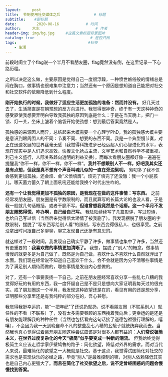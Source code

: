 ```yaml
---
layout:     post                       
title:  节制使用社交媒体之后               # 标题
subtitle:    #副标题
date:         2020-08-16            # 时间
author:     木水                         # 作者
header-img: img/bg.jpg     #这篇文章标题背景图片
catalog: true                         # 是否归档
tags:                                #标签
    - 生活
---
```

前段时间立了个flag说一个半月不看朋友圈，flag竟然没有倒，在这里记录一下心路历程。

之所以决定这么做，主要原因是觉得自己一度很浮躁，一种愤世嫉俗般的情绪总是闷在胸口，做事情也很难集中注意力；当然还有一个原因是想知道自己能把对社交和社交软件的依赖降低到什么程度。

**刚开始执行的时候，我做好了适应生活更加孤独的准备：然而并没有。** 好几天过去了，生活简直是在朝预想的反方向进行。我觉得很神奇，终于有一天这种神奇的感受驱使我想要弄明白导致我孤独的原因到底是什么：于是在当天晚上，把门一锁、灯一关，坐床上皱着个脑袋开始使劲想：想到最后答案竟然是人。

孤独感的来源因人而异，总结起来大概需要一个心理学PhD，我的孤独感大概主要是意识到跟周围人的不同：节奏不同、想要的东西不同。我是一个典型慢节奏，对正在迅速发展的世界丝毫无感（我觉得科技进步已经远超人们心智进化的水平，表现在现实中是人们追求高效，快餐文化抢占主流，文学艺术和自然科学不被重视，利己主义盛行，人际关系趋向透明的利益交换）。而每次看朋友圈都好像一遍遍在提醒我“你不一样，你不一样，你不一样”。**我并不想跟别人不一样。好吧我其实还是有点想，但我是真不想有个声音叫魂儿似的一直在旁边絮叨。** 絮叨多了我不仅会感到更加孤独，还会烦、会“义愤填膺”。烦完了填完了还没辙：我一个小屁孩儿，哪天蓄力蓄久了朝上面吼吼还能给我换个时代出生咋的。

**还有一个让我觉得更加不孤独的原因，是我现在在做的这件事情：写东西。** 之前经常发朋友圈，朋友圈是有字数限制的，而且就算写的长篇大论的也没人看，于是我一般就几句话概括，或者干脆不写。**但谁曾想我竟然是个话痨。这一个半月不发朋友圈憋得慌，咋办啊，自己给自己写。** 我陆陆续续写了几篇影评，写过短诗，也给自己写过信（当然后来觉得信太矫情了被我删了）。我发现摆脱了朋友圈的字数限制，摆脱了“写东西写给别人看”的限制，写东西变得很私人、也很享受。之前没拿出时间跟自己多聊聊，聊完发现自己还挺有意思的。

就这样过了一段时间，我发现自己确实平静了许多，做事情也集中了许多，当然还有更重要的：**我喜欢做的事情更加清晰了。** 我想，摆脱了“别人”的概念，做事情慢慢的就更多是为自己做了，既然是为自己做，喜欢什么不喜欢什么自然就浮出了水面。我们现在经常说不知道自己喜欢干什么，会不会就是因为分不清哪些事情是为了满足别人期待而做的，哪些事情是发自内心想做的。

对了，还有一个事要表扬一下自己。之前在朋友圈经常喜欢分享一些乱七八糟的我觉得好玩的有用的东西，我一度怀疑自己是不是只是想向大家证明我每天过的很充实。戒了朋友圈这一个半月，我发现这种欲望还是在的，看见有用的还是想分享，证明那些分享里还是有我纯粹的部分在的，吾心甚慰。

我觉得我挺幸运的，能“一把年纪”了还说扔就扔，说不看朋友圈（不联系别人）就任性的不看（不联系）了，没有太多需要眷顾的东西拽着我向后；更幸运的是还是有朋友能理解我的种种任性（当然也包括看完这句话接了道德包袱强行理解的，嘻嘻），不会因为我一天到晚自命不凡的整些乱七八糟的幺蛾子就统统弃我而去。当然我也真心觉得试着离开朋友圈这种尝试应该是对很多人都有益的：**人们常说极简主义，在世界过度复杂化的今天“极简”似乎要变成一种新的潮流。** 但我始终觉得极简主义应该走哲学家伊壁鸠鲁的路子：简化欲望，降低对外界的需求。而对当代人来说，最难简化的欲望之一大概就是社交。基于这点，我觉得试图简化对社交的需求也是实现快乐的必经之路，毕竟“别人”是最难控制的嘛，对别人依赖降低其实也是自己内心更强大了。**而且在简化了社交欲望之后，说不定曾经困惑的问题会慢慢找到答案。**
